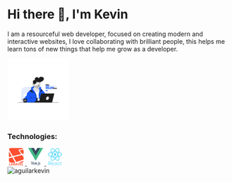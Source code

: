 # Hi there 👋, I'm Kevin 
<span>I am a resourceful web developer, focused on creating modern and interactive websites, I love collaborating with brilliant people, this helps me learn tons of new things that help me grow as a developer.</span>

<div width="140">
    <img width="140" src="76246-test-raffle.gif"/>  
    <h3 align="left">Technologies:</h3>
    <div width="140" align="left"> 
      <a href="https://laravel.com/" target="_blank">
        <img src="https://raw.githubusercontent.com/devicons/devicon/master/icons/laravel/laravel-plain-wordmark.svg" alt="laravel" width="40" height="40"/> 
      </a> 
      <a href="https://vuejs.org/" target="_blank"> 
        <img src="https://raw.githubusercontent.com/devicons/devicon/master/icons/vuejs/vuejs-original-wordmark.svg" alt="vuejs" width="40" height="40"/>
      </a> 
      <a href="https://reactjs.org/" target="_blank">
       <img src="https://raw.githubusercontent.com/devicons/devicon/master/icons/react/react-original-wordmark.svg" alt="react" width="40" height="40"/>
      </a>
    </div>
  </div> <img src="https://github-readme-stats.vercel.app/api/top-langs?username=aguilarkevin&show_icons=true&locale=en&theme=dark" alt="aguilarkevin" />  
